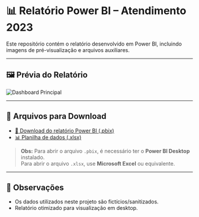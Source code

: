 # 📊 Relatório Power BI – Atendimento 2023

Este repositório contém o relatório desenvolvido em Power BI, incluindo imagens de pré-visualização e arquivos auxiliares.

---

## 🖼 Prévia do Relatório

![Dashboard Principal](./dashboard-principal.png)

---

## 📂 Arquivos para Download

- [📄 Download do relatório Power BI (.pbix)](https://github.com/DanRebelato/PowerBI-Atendimento/blob/main/Documentacao/Atendimento%20Rede%202023.pbix)
- [📊 Planilha de dados (.xlsx)](https://github.com/DanRebelato/PowerBI-Atendimento/blob/main/Documentacao/Simulado%202023.xlsx)

> **Obs:** Para abrir o arquivo `.pbix`, é necessário ter o **Power BI Desktop** instalado.  
> Para abrir o arquivo `.xlsx`, use **Microsoft Excel** ou equivalente.

---

## 📌 Observações

- Os dados utilizados neste projeto são fictícios/sanitizados.  
- Relatório otimizado para visualização em desktop.
